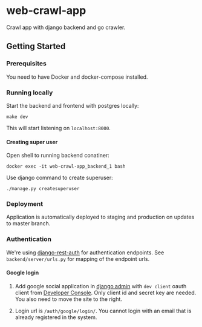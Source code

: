 # web-crawl-app

Crawl app with django backend and go crawler.

## Getting Started

### Prerequisites

You need to have Docker and docker-compose installed.

### Running locally

Start the backend and frontend with postgres locally:

```
make dev
```

This will start listening on `localhost:8000`.

#### Creating super user

Open shell to running backend conatiner:

```
docker exec -it web-crawl-app_backend_1 bash
```

Use django command to create superuser:

```
./manage.py createsuperuser
```

### Deployment

Application is automatically deployed to staging and production on updates to master branch.

### Authentication

We're using [django-rest-auth](https://django-rest-auth.readthedocs.io/en/latest/introduction.html) for authentication endpoints. See `backend/server/urls.py` for mapping of the endpoint urls.

#### Google login

1. Add google social application in [django admin](http://localhost:8000/admin/socialaccount/socialapp/) with `dev client` oauth client from [Developer Console](https://console.developers.google.com/apis/credentials?project=edl-app-link-spider). Only client id and secret key are needed. You also need to move the site to the right.

2. Login url is `/auth/google/login/`. You cannot login with an email that is already registered in the system.
